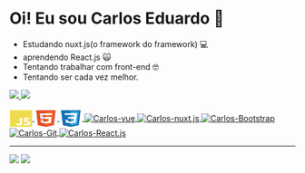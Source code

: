 <h1>Oi! Eu sou Carlos Eduardo 🤸</h1>

- Estudando nuxt.js(o framework do framework) 💻
- aprendendo React.js 🙀
- Tentando trabalhar com front-end 🤓
- Tentando ser cada vez melhor.

<div>
  <a href="https://https://www.linkedin.com/in/carlos-eduardo-freitas-amorim-13102719b/">
  <img height="180em" src="https://github-readme-stats.vercel.app/api?username=Carloss0002&show_icons=true&theme=dracula&include_all_commits=true&count_private=true"/>
  <img height="180em" src="https://github-readme-stats.vercel.app/api/top-langs/?username=Carloss0002&layout=compact&langs_count=16&theme=dracula"/>
</div>
  
<div style="display: inline_block"><br>
  <img align="center" alt="Carlos-Js" height="30" width="40" src="https://raw.githubusercontent.com/devicons/devicon/master/icons/javascript/javascript-plain.svg">
  <img align="center" alt="Carlos-HTML" height="30" width="40" src="https://raw.githubusercontent.com/devicons/devicon/master/icons/html5/html5-original.svg">
  <img align="center" alt="Carlos-CSS" height="30" width="40" src="https://raw.githubusercontent.com/devicons/devicon/master/icons/css3/css3-original.svg">
  <img align="center" alt="Carlos-vue" height="30" width="40" src="https://cdn.jsdelivr.net/gh/devicons/devicon/icons/vuejs/vuejs-original-wordmark.svg" />
  <img align="center" alt="Carlos-nuxt.js" heigth="60" width="70" src="https://cdn.jsdelivr.net/gh/devicons/devicon/icons/nuxtjs/nuxtjs-plain-wordmark.svg" />
  <img  align="center" alt="Carlos-Bootstrap" heigth="30" width="40" src="https://cdn.jsdelivr.net/gh/devicons/devicon/icons/bootstrap/bootstrap-plain.svg" />
  <img align="center" alt="Carlos-Git" heigth="30" width="40" src="https://cdn.jsdelivr.net/gh/devicons/devicon/icons/git/git-original.svg" />
  <img align="center" alt="Carlos-React.js" src="https://img.shields.io/badge/React-20232A?style=for-the-badge&logo=react&logoColor=61DAFB" />
</div>  
<hr>
<div>
  <a href="https://www.linkedin.com/in/carlos-eduardo-freitas-amorim-13102719b/" target="_blank"><img src="https://img.shields.io/badge/LinkedIn-0077B5?style=for-the-badge&logo=linkedin&logoColor=white"></a>
   <a href="Carloss002#3175" target="_blank"><img src="https://img.shields.io/badge/Discord-7289DA?style=for-the-badge&logo=discord&logoColor=white"></a>
</div>  
